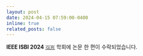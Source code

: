 ```yaml
---
layout: post
date: 2024-04-15 07:59:00-0400
inline: true
related_posts: false
---
```


<b>IEEE ISBI 2024</b> [:greece:](https://biomedicalimaging.org/2024/) 학회에 논문 한 편이 수락되었습니다.
